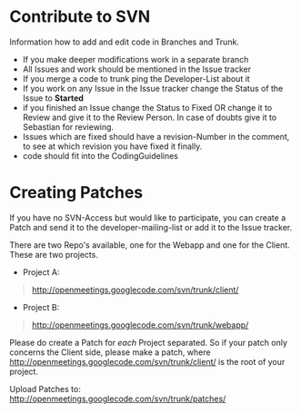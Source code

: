 # Contribute to SVN #

Information how to add and edit code in Branches and Trunk.

  * If you make deeper modifications work in a separate branch
  * All Issues and work should be mentioned in the Issue tracker
  * If you merge a code to trunk ping the Developer-List about it
  * If you work on any Issue in the Issue tracker change the Status of the Issue to **Started**
  * if you finished an Issue change the Status to Fixed OR change it to Review and give it to the Review Person. In case of doubts give it to Sebastian for reviewing.
  * Issues which are fixed should have a revision-Number in the comment, to see at which revision you have fixed it finally.
  * code should fit into the CodingGuidelines

# Creating Patches #

If you have no SVN-Access but would like to participate, you can create a Patch and send it to the developer-mailing-list or add it to the Issue tracker.

There are two Repo's available, one for the Webapp and one for the Client. These are two projects.
  * Project A:
> http://openmeetings.googlecode.com/svn/trunk/client/
  * Project B:
> http://openmeetings.googlecode.com/svn/trunk/webapp/

Please do create a Patch for _each_ Project separated. So if your patch only concerns the Client side, please make a patch, where
http://openmeetings.googlecode.com/svn/trunk/client/
is the root of your project.

Upload Patches to:
http://openmeetings.googlecode.com/svn/trunk/patches/